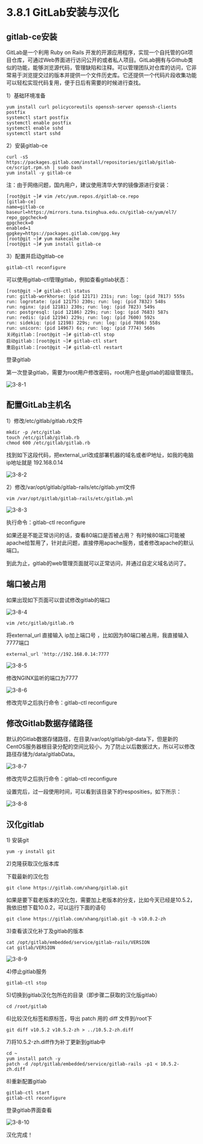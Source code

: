 # 3.8.1 GitLab安装与汉化

## gitlab-ce安装

GitLab是一个利用 Ruby on Rails 开发的开源应用程序，实现一个自托管的Git项目仓库，可通过Web界面进行访问公开的或者私人项目。GitLab拥有与Github类似的功能，能够浏览源代码，管理缺陷和注释。可以管理团队对仓库的访问，它非常易于浏览提交过的版本并提供一个文件历史库。它还提供一个代码片段收集功能可以轻松实现代码复用，便于日后有需要的时候进行查找。

1）基础环境准备

```text
yum install curl policycoreutils openssh-server openssh-clients postfix
systemctl start postfix
systemctl enable postfix
systemctl enable sshd
systemctl start sshd
```

2）安装gitlab-ce

```text
curl -sS https://packages.gitlab.com/install/repositories/gitlab/gitlab-ce/script.rpm.sh | sudo bash
yum install -y gitlab-ce
```

注：由于网络问题，国内用户，建议使用清华大学的镜像源进行安装：

```text
[root@git ~]# vim /etc/yum.repos.d/gitlab-ce.repo
[gitlab-ce]
name=gitlab-ce
baseurl=https://mirrors.tuna.tsinghua.edu.cn/gitlab-ce/yum/el7/
repo_gpgcheck=0
gpgcheck=0
enabled=1
gpgkey=https://packages.gitlab.com/gpg.key
[root@git ~]# yum makecache
[root@git ~]# yum install gitlab-ce
```

3）配置并启动gitlab-ce

```text
gitlab-ctl reconfigure
```

可以使用gitlab-ctl管理gitlab，例如查看gitlab状态：

```text
[root@git ~]# gitlab-ctl status
run: gitlab-workhorse: (pid 12171) 231s; run: log: (pid 7817) 555s
run: logrotate: (pid 12175) 230s; run: log: (pid 7832) 548s
run: nginx: (pid 12181) 230s; run: log: (pid 7823) 549s
run: postgresql: (pid 12186) 229s; run: log: (pid 7683) 587s
run: redis: (pid 12194) 229s; run: log: (pid 7600) 592s
run: sidekiq: (pid 12198) 229s; run: log: (pid 7806) 558s
run: unicorn: (pid 14967) 6s; run: log: (pid 7774) 560s
关闭gitlab：[root@git ~]# gitlab-ctl stop
启动gitlab：[root@git ~]# gitlab-ctl start
重启gitlab：[root@git ~]# gitlab-ctl restart
```

登录gitlab

第一次登录gitlab，需要为root用户修改密码，root用户也是gitlab的超级管理员。

![3-8-1](http://opnq5yeqm.bkt.clouddn.com/4-1.png)

## 配置GitLab主机名

1）修改/etc/gitlab/gitlab.rb文件

```text
mkdir -p /etc/gitlab
touch /etc/gitlab/gitlab.rb
chmod 600 /etc/gitlab/gitlab.rb
```

找到如下这段代码，把external\_url改成部署机器的域名或者IP地址，如我的电脑ip地址就是 192.168.0.14

![3-8-2](http://opnq5yeqm.bkt.clouddn.com/4-2.png)

2）修改/var/opt/gitlab/gitlab-rails/etc/gitlab.yml文件

```text
vim /var/opt/gitlab/gitlab-rails/etc/gitlab.yml
```

![3-8-3](http://opnq5yeqm.bkt.clouddn.com/4-3.png)

执行命令：gitlab-ctl reconfigure

如果还是不能正常访问的话，查看80端口是否被占用？ 有时候80端口可能被apache给暂用了，针对此问题，直接停用apache服务，或者修改apache的默认端口。

到此为止，gitlab的web管理页面就可以正常访问，并通过自定义域名访问了。

## 端口被占用

如果出现如下页面可以尝试修改gitlab的端口

![3-8-4](http://opnq5yeqm.bkt.clouddn.com/4-4.png)

```text
vim /etc/gitlab/gitlab.rb
```

将external\_url 直接输入 ip加上端口号 ，比如因为80端口被占用，我直接输入7777端口

```text
external_url 'http://192.168.0.14:7777
```

![3-8-5](http://opnq5yeqm.bkt.clouddn.com/4-5.png)

修改NGINX监听的端口为7777

![3-8-6](http://opnq5yeqm.bkt.clouddn.com/4-6.png)

修改完毕之后执行命令：gitlab-ctl reconfigure

## 修改Gitlab数据存储路径

默认的Gitlab数据存储路径，在目录/var/opt/gitlab/git-data下，但是新的CentOS服务器根目录分配的空间比较小，为了防止以后数据过大，所以可以修改路径存储为/data/gitlabData。

![3-8-7](http://opnq5yeqm.bkt.clouddn.com/4-7.png)

修改完毕之后执行命令：gitlab-ctl reconfigure

设置完后，过一段使用时间，可以看到该目录下的resposities，如下所示：

![3-8-8](http://opnq5yeqm.bkt.clouddn.com/4-8.png)

## 汉化gitlab

1\) 安装git

```text
yum -y install git
```

2\)克隆获取汉化版本库

下载最新的汉化包

```text
git clone https://gitlab.com/xhang/gitlab.git
```

如果是要下载老版本的汉化包，需要加上老版本的分支，比如今天已经是10.5.2，我依旧想下载10.0.2，可以运行下面的语句

```text
git clone https://gitlab.com/xhang/gitlab.git -b v10.0.2-zh
```

3\)查看该汉化补丁及gitlab的版本

```text
cat /opt/gitlab/embedded/service/gitlab-rails/VERSION
cat gitlab/VERSION
```

![3-8-9](http://opnq5yeqm.bkt.clouddn.com/4-9.png)

4\)停止gitlab服务

```text
gitlab-ctl stop
```

5\)切换到gitlab汉化包所在的目录（即步骤二获取的汉化版gitlab）

```text
cd /root/gitlab
```

6\)比较汉化标签和原标签，导出 patch 用的 diff 文件到/root下

```text
git diff v10.5.2 v10.5.2-zh > ../10.5.2-zh.diff
```

7\)将10.5.2-zh.diff作为补丁更新到gitlab中

```text
cd ~
yum install patch -y
patch -d /opt/gitlab/embedded/service/gitlab-rails -p1 < 10.5.2-zh.diff
```

8\)重新配置gitlab

```text
gitlab-ctl start
gitlab-ctl reconfigure
```

登录gitlab界面查看

![3-8-10](http://opnq5yeqm.bkt.clouddn.com/4-10.png)

汉化完成！

